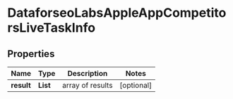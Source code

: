 # DataforseoLabsAppleAppCompetitorsLiveTaskInfo


## Properties

| Name | Type | Description | Notes |
|------------ | ------------- | ------------- | -------------|
**result** | **List<DataforseoLabsAppleAppCompetitorsLiveResultInfo>** | array of results |[optional]|